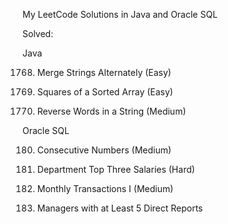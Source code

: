 My LeetCode Solutions in Java and Oracle SQL

Solved:

Java

1768. Merge Strings Alternately (Easy)

977. Squares of a Sorted Array (Easy)

151. Reverse Words in a String (Medium)

Oracle SQL

180. Consecutive Numbers (Medium)

185. Department Top Three Salaries (Hard)

1193. Monthly Transactions I (Medium)

570. Managers with at Least 5 Direct Reports
